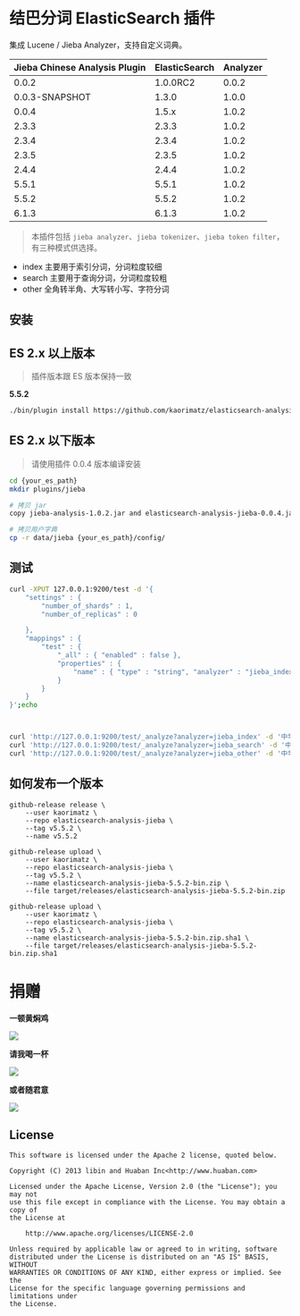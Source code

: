 结巴分词 ElasticSearch 插件
===========================

集成 Lucene / Jieba Analyzer，支持自定义词典。


| Jieba Chinese Analysis Plugin | ElasticSearch | Analyzer       |
|-------------------------------|---------------|----------------|
| 0.0.2                         | 1.0.0RC2      | 0.0.2          |
| 0.0.3-SNAPSHOT                | 1.3.0         | 1.0.0          |
| 0.0.4                         | 1.5.x         | 1.0.2          |
| 2.3.3                         | 2.3.3         | 1.0.2          |
| 2.3.4                         | 2.3.4         | 1.0.2          |
| 2.3.5                         | 2.3.5         | 1.0.2          |
| 2.4.4                         | 2.4.4         | 1.0.2          |
| 5.5.1                         | 5.5.1         | 1.0.2          |
| 5.5.2                         | 5.5.2         | 1.0.2          |
| 6.1.3                         | 6.1.3         | 1.0.2          |


> 本插件包括 `jieba analyzer`、`jieba tokenizer`、`jieba token filter`，有三种模式供选择。

-	index 主要用于索引分词，分词粒度较细
-	search 主要用于查询分词，分词粒度较粗
-	other 全角转半角、大写转小写、字符分词

安装
----

## ES 2.x 以上版本

> 插件版本跟 ES 版本保持一致

**5.5.2**
```sh
./bin/plugin install https://github.com/kaorimatz/elasticsearch-analysis-jieba/releases/download/v5.5.2/elasticsearch-analysis-jieba-5.5.2-bin.zip
```

## ES 2.x 以下版本

> 请使用插件 0.0.4 版本编译安装

```sh
cd {your_es_path}
mkdir plugins/jieba

# 拷贝 jar
copy jieba-analysis-1.0.2.jar and elasticsearch-analysis-jieba-0.0.4.jar to plugins/jieba

# 拷贝用户字典
cp -r data/jieba {your_es_path}/config/
```

测试
----

```sh
curl -XPUT 127.0.0.1:9200/test -d '{
    "settings" : {
        "number_of_shards" : 1,
        "number_of_replicas" : 0

    },
    "mappings" : {
        "test" : {
            "_all" : { "enabled" : false },
            "properties" : {
                "name" : { "type" : "string", "analyzer" : "jieba_index", "search_analyzer" : "jieba_search" }
            }
        }
    }
}';echo



curl 'http://127.0.0.1:9200/test/_analyze?analyzer=jieba_index' -d '中华人民共和国';echo
curl 'http://127.0.0.1:9200/test/_analyze?analyzer=jieba_search' -d '中华人民共和国';echo
curl 'http://127.0.0.1:9200/test/_analyze?analyzer=jieba_other' -d '中华人民共和国 HelLo';echo
```

如何发布一个版本
------


```
github-release release \
    --user kaorimatz \
    --repo elasticsearch-analysis-jieba \
    --tag v5.5.2 \
    --name v5.5.2

github-release upload \
    --user kaorimatz \
    --repo elasticsearch-analysis-jieba \
    --tag v5.5.2 \
    --name elasticsearch-analysis-jieba-5.5.2-bin.zip \
    --file target/releases/elasticsearch-analysis-jieba-5.5.2-bin.zip

github-release upload \
    --user kaorimatz \
    --repo elasticsearch-analysis-jieba \
    --tag v5.5.2 \
    --name elasticsearch-analysis-jieba-5.5.2-bin.zip.sha1 \
    --file target/releases/elasticsearch-analysis-jieba-5.5.2-bin.zip.sha1
```


捐赠
===========

**一顿黄焖鸡**

![](http://7xkgzh.com1.z0.glb.clouddn.com/0a9db33a25bce898c088462ddb726e57.png?imageView2/5/w/300/h/300)

**请我喝一杯**

![](http://7xkgzh.com1.z0.glb.clouddn.com/01e2fc2635f7ac26a9e8b21157dc2840.png?imageView2/5/w/300/h/300)

**或者随君意**

![](http://7xkgzh.com1.z0.glb.clouddn.com/2344d83c9be4b56cb66f696dcfb25ceb.png?imageView2/5/w/300/h/300)


License
-------

```
This software is licensed under the Apache 2 license, quoted below.

Copyright (C) 2013 libin and Huaban Inc<http://www.huaban.com>

Licensed under the Apache License, Version 2.0 (the "License"); you may not
use this file except in compliance with the License. You may obtain a copy of
the License at

    http://www.apache.org/licenses/LICENSE-2.0

Unless required by applicable law or agreed to in writing, software
distributed under the License is distributed on an "AS IS" BASIS, WITHOUT
WARRANTIES OR CONDITIONS OF ANY KIND, either express or implied. See the
License for the specific language governing permissions and limitations under
the License.
```
